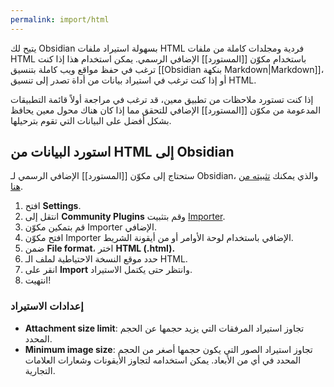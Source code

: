 ```yaml
---
permalink: import/html
---
```


يتيح لك Obsidian بسهولة استيراد ملفات HTML فردية ومجلدات كاملة من ملفات HTML باستخدام مكوّن [[المستورد]] الإضافي الرسمي. يمكن استخدام هذا إذا كنت ترغب في حفظ مواقع ويب كاملة بتنسيق [[Obsidian بنكهة Markdown|Markdown]]، أو إذا كنت ترغب في استيراد بيانات من أداة تصدر إلى تنسيق HTML.

إذا كنت تستورد ملاحظات من تطبيق معين، قد ترغب في مراجعة أولاً قائمة التطبيقات المدعومة من مكوّن [[المستورد]] الإضافي للتحقق مما إذا كان هناك محول معين يحافظ بشكل أفضل على البيانات التي تقوم بترحيلها.

## استورد البيانات من HTML إلى Obsidian

ستحتاج إلى مكوّن [[المستورد]] الإضافي الرسمي لـ Obsidian، والذي يمكنك [تثبيته من هنا](obsidian://show-plugin?id=obsidian-importer).

1. افتح **Settings**.
2. انتقل إلى **Community Plugins** وقم بتثبيت [Importer](obsidian://show-plugin?id=obsidian-importer).
3. قم بتمكين مكوّن Importer الإضافي.
4. افتح مكوّن Importer الإضافي باستخدام لوحة الأوامر أو من أيقونة الشريط.
5. ضمن **File format**، اختر **HTML (.html).**
6. حدد موقع النسخة الاحتياطية لملف الـ HTML.
7. انقر على **Import** وانتظر حتى يكتمل الاستيراد.
8. انتهيت!

### إعدادات الاستيراد

- **Attachment size limit**: تجاوز استيراد المرفقات التي يزيد حجمها عن الحجم المحدد.
- **Minimum image size**: تجاوز استيراد الصور التي يكون حجمها أصغر من الحجم المحدد في أي من الأبعاد. يمكن استخدامه لتجاوز الأيقونات وشعارات العلامات التجارية.

